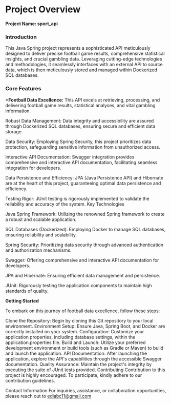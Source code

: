 #  **Project Overview**

**Project Name: sport_api**

### Introduction
This Java Spring project represents a sophisticated API meticulously designed to deliver 
precise football game results, comprehensive statistical insights, and crucial gambling data.
Leveraging cutting-edge technologies and methodologies, it seamlessly interfaces with an 
external API to source data, which is then meticulously stored and managed within Dockerized 
SQL databases.

### Core Features
**+Football Data Excellence:** This API excels at retrieving, processing, and delivering football 
game results, statistical analyses, and vital gambling information.

Robust Data Management: Data integrity and accessibility are assured through Dockerized SQL databases,
ensuring secure and efficient data storage.

Data Security: Employing Spring Security, this project prioritizes data protection,
safeguarding sensitive information from unauthorized access.

Interactive API Documentation: Swagger integration provides comprehensive and interactive API documentation,
facilitating seamless integration for developers.

Data Persistence and Efficiency: JPA (Java Persistence API) and Hibernate are at the heart of this project,
guaranteeing optimal data persistence and efficiency.

Testing Rigor: JUnit testing is rigorously implemented to validate the reliability and accuracy of the system.
Key Technologies

Java Spring Framework: Utilizing the renowned Spring framework to create a robust and scalable application.


SQL Databases (Dockerized): Employing Docker to manage SQL databases, ensuring reliability and scalability.

Spring Security: Prioritizing data security through advanced authentication and authorization mechanisms.

Swagger: Offering comprehensive and interactive API documentation for developers.

JPA and Hibernate: Ensuring efficient data management and persistence.

JUnit: Rigorously testing the application components to maintain high standards of quality.

**Getting Started**

To embark on this journey of football data excellence, follow these steps:

Clone the Repository: Begin by cloning this Git repository to your local environment.
Environment Setup: Ensure Java, Spring Boot, and Docker are correctly installed on your system.
Configuration: Customize your application properties, including database settings, within the application.properties file.
Build and Launch: Utilize your preferred development environment or build tools (such as Gradle or Maven) to build and launch the application.
API Documentation: After launching the application, explore the API's capabilities through the accessible Swagger documentation.
Quality Assurance: Maintain the project's integrity by executing the suite of JUnit tests provided.
Contributing
Contribution to this project is highly encouraged. To participate, kindly adhere to our contribution guidelines.


Contact Information
For inquiries, assistance, or collaboration opportunities, please reach out to ediabc11@gmail.com

